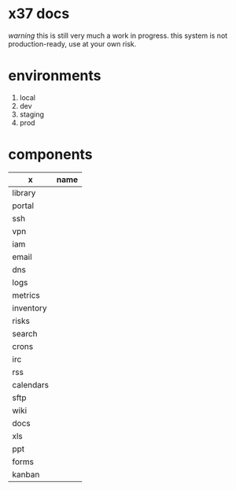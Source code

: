# x37 docs

*warning* this is still very much a work in progress.
this system is not production-ready, use at your own risk.

# environments

1. local
2. dev
3. staging
4. prod

# components

 x | name
---| ---
   | library
   | portal
   | ssh
   | vpn
   | iam
   | email
   | dns
   | logs
   | metrics
   | inventory
   | risks
   | search
   | crons
   | irc
   | rss
   | calendars
   | sftp
   | wiki
   | docs
   | xls
   | ppt
   | forms
   | kanban
